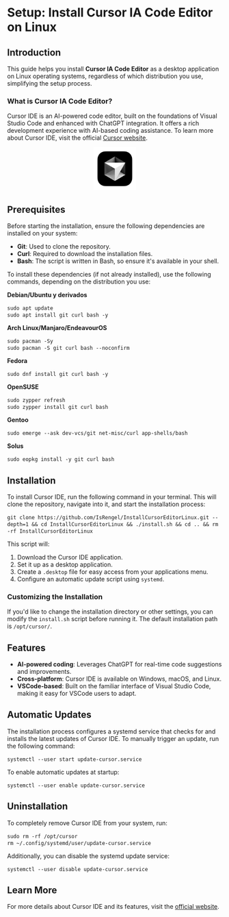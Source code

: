 # Setup: Install Cursor IA Code Editor on Linux

## Introduction

This guide helps you install **Cursor IA Code Editor** as a desktop application on Linux operating systems, regardless of which distribution you use, simplifying the setup process.

### What is Cursor IA Code Editor?

Cursor IDE is an AI-powered code editor, built on the foundations of Visual Studio Code and enhanced with ChatGPT integration. It offers a rich development experience with AI-based coding assistance. To learn more about Cursor IDE, visit the official [Cursor website](https://cursor.sh/).

<p align="center"> <a href="https://cursor.sh/"> <img src="./assets/cursor.png" alt="Cursor" width="100px"> </a> </p>

## Prerequisites

Before starting the installation, ensure the following dependencies are installed on your system:

- **Git**: Used to clone the repository.
- **Curl**: Required to download the installation files.
- **Bash**: The script is written in Bash, so ensure it's available in your shell.

To install these dependencies (if not already installed), use the following commands, depending on the distribution you use:

**Debian/Ubuntu y derivados**
```
sudo apt update
sudo apt install git curl bash -y

```

**Arch Linux/Manjaro/EndeavourOS**
```
sudo pacman -Sy
sudo pacman -S git curl bash --noconfirm

```

**Fedora**
```
sudo dnf install git curl bash -y

```

**OpenSUSE**
```
sudo zypper refresh
sudo zypper install git curl bash

```

**Gentoo**
```
sudo emerge --ask dev-vcs/git net-misc/curl app-shells/bash

```

**Solus**
```
sudo eopkg install -y git curl bash

```

## Installation

To install Cursor IDE, run the following command in your terminal. This will clone the repository, navigate into it, and start the installation process:

```
git clone https://github.com/IsRengel/InstallCursorEditorLinux.git --depth=1 && cd InstallCursorEditorLinux && ./install.sh && cd .. && rm -rf InstallCursorEditorLinux
```

This script will:

1. Download the Cursor IDE application.
2. Set it up as a desktop application.
3. Create a `.desktop` file for easy access from your applications menu.
4. Configure an automatic update script using `systemd`.
### Customizing the Installation

If you'd like to change the installation directory or other settings, you can modify the `install.sh` script before running it. The default installation path is `/opt/cursor/`.

## Features

- **AI-powered coding**: Leverages ChatGPT for real-time code suggestions and improvements.
- **Cross-platform**: Cursor IDE is available on Windows, macOS, and Linux.
- **VSCode-based**: Built on the familiar interface of Visual Studio Code, making it easy for VSCode users to adapt.

## Automatic Updates

The installation process configures a systemd service that checks for and installs the latest updates of Cursor IDE. To manually trigger an update, run the following command:

```
systemctl --user start update-cursor.service
```
To enable automatic updates at startup:
```
systemctl --user enable update-cursor.service
```

## Uninstallation

To completely remove Cursor IDE from your system, run:

```
sudo rm -rf /opt/cursor
rm ~/.config/systemd/user/update-cursor.service
```

Additionally, you can disable the systemd update service:

```
systemctl --user disable update-cursor.service
```

## Learn More

For more details about Cursor IDE and its features, visit the [official website](https://cursor.sh/).
